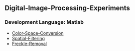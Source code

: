 ## Digital-Image-Processing-Experiments   
### Development Language: Matlab  
* [Color-Space-Conversion](./Color-Space-Conversion)    
* [Spatial-Filtering](./Spatial-Filtering)    
* [Freckle-Removal](./Freckle-Removal)    
